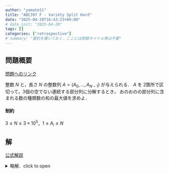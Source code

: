 ```yaml
---
author: "yamate11"
title: "ABC397 F - Variety Split Hard"
date: "2025-04-20T16:43:23+09:00"
# date_init: "2025-04-20"
tags: []
categories: ["retrospective"]
# summary: "要約を書いておく．ここには問題タイトル等は不要" 
---
```


## 問題概要

[問題へのリンク](https://atcoder.jp/contests/abc397/tasks/abc397_f)

整数 $N$ と，長さ $N$ の整数列 $A = (A_0, \ldots, A_{N - 1})$ が与えられる．
$A$ を 2箇所で区切って，3個の空でない連続する部分列に分解するとき，
おのおのの部分列に含まれる数の種類数の和の最大値を求めよ．

#### 制約

$3 \leq N \leq 3\times10^5$，$1 \leq A_i \leq N$

## 解

[公式解説](https://atcoder.jp/contests/abc397/editorial/12457)

<details>
<summary>略解．click to open</summary>

* $L_i := (A_0, \ldots, A_{i - 1})$ に含まれる種類数
* $R_i := (A_i, \ldots, A_{N - 1})$ に含まれる種類数
* $dp[i][j] := (A_0, \ldots, A_{j - 1})$ と $(A_j, \ldots, A_{i - 1})$ に含まれる種類数の和 ($j \in [0, i)$)

とする．求める値は $\max_i (R_i + \max_j(dp[i][j]))$．

$L_i$ と $R_i$ は，端から一つずつ見ていって作れる．

$dp[i]$ と $dp[i + 1]$ はだいたい同じだが，$A_k = A_{i + 1}$ ($k < i + 1$) となる最大の $k$ をとると，
$j < k$ のときには $dp[i + 1][j] = dp[i][j]$ で，$k \leq j$ のときには $dp[i + 1][j] = dp[i][j] + 1$ なので，
$dp[i + 1]$ は，$dp[i]$ から区間加算で作れる．区間加算と最大値を取得する遅延セグメント木を使えば解ける．

</details>
